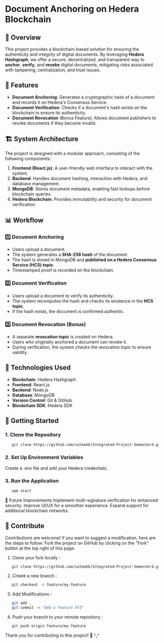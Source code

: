 # Document Anchoring on Hedera Blockchain

## 📌 Overview
This project provides a blockchain-based solution for ensuring the authenticity and integrity of digital documents. By leveraging **Hedera Hashgraph**, we offer a secure, decentralized, and transparent way to **anchor**, **verify**, and **revoke** digital documents, mitigating risks associated with tampering, centralization, and trust issues.

## 📜 Features
- **Document Anchoring**: Generates a cryptographic hash of a document and records it on Hedera's Consensus Service.
- **Document Verification**: Checks if a document's hash exists on the blockchain to ensure its authenticity.
- **Document Revocation** (Bonus Feature): Allows document publishers to revoke documents if they become invalid.

## 🏗 System Architecture
The project is designed with a modular approach, consisting of the following components:
1. **Frontend (React.js)**: A user-friendly web interface to interact with the system.
2. **Backend**: Handles document hashing, interaction with Hedera, and database management.
3. **MongoDB**: Stores document metadata, enabling fast lookups before blockchain queries.
4. **Hedera Blockchain**: Provides immutability and security for document verification.

## 📊 Workflow
### 1️⃣ Document Anchoring
- Users upload a document.
- The system generates a **SHA-256 hash** of the document.
- The hash is stored in MongoDB and **published on a Hedera Consensus Service (HCS) topic**.
- Timestamped proof is recorded on the blockchain.

### 2️⃣ Document Verification
- Users upload a document to verify its authenticity.
- The system recomputes the hash and checks its existence in the **HCS topic**.
- If the hash exists, the document is confirmed authentic.

### 3️⃣ Document Revocation (Bonus)
- A separate **revocation topic** is created on Hedera.
- Users who originally anchored a document can revoke it.
- During verification, the system checks the revocation topic to ensure validity.

## 🔧 Technologies Used
- **Blockchain**: Hedera Hashgraph
- **Frontend**: React.js
- **Backend**: Node.js
- **Database**: MongoDB
- **Version Control**: Git & GitHub
- **Blockchain SDK**: Hedera SDK

## 🚀 Getting Started
### 1. Clone the Repository
```bash
   git clone https://github.com/salmakk/Integrated-Project-Semester4.git
```
### 2. Set Up Environment Variables
Create a .env file and add your Hedera credentials.

### 3. Run the Application
```bash
   npm start
```
📝 Future Improvements
Implement multi-signature verification for enhanced security.
Improve UI/UX for a smoother experience.
Expand support for additional blockchain networks.

##  👥 Contribute 

Contributions are welcome! If you want to suggest a modification, here are the steps to follow:
Fork the project on GitHub by clicking on the "Fork" button at the top right of this page.
1. Clone your fork locally :
```bash
   git clone https://github.com/salmakk/Integrated-Project-Semester4.git
```
2. Create a new branch :
```bash
   git checkout -b feature/my-feature
```
3. Add Modifications :
```bash
   git add .
   git commit -m "Add a feature XYZ"
```

4. Push your branch to your remote repository :
```bash
   git push origin feature/my-feature
```

Thank you for contributing to this project! 🚀
^_^

